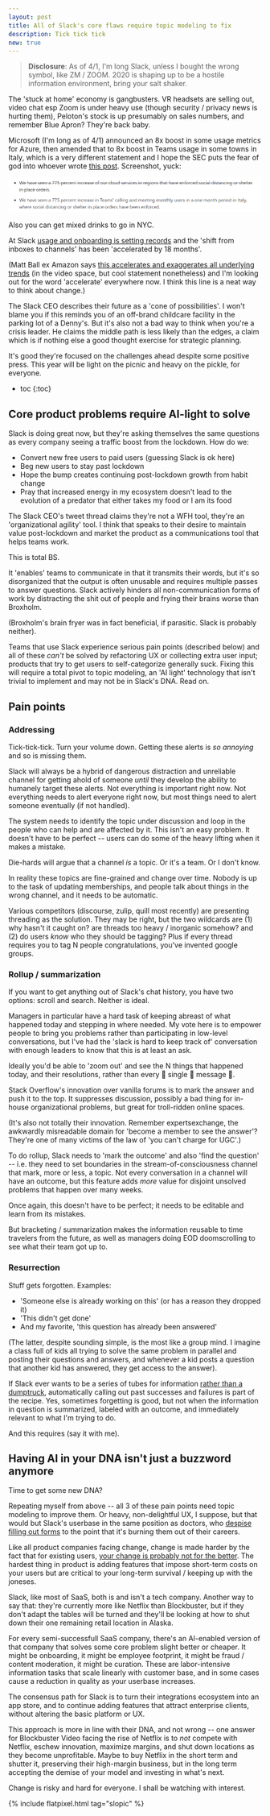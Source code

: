 ```yaml
---
layout: post
title: All of Slack's core flaws require topic modeling to fix
description: Tick tick tick
new: true
---
```


> **Disclosure**: As of 4/1, I'm long Slack, unless I bought the wrong symbol, like ZM / ZOOM.
> 2020 is shaping up to be a hostile information environment, bring your salt shaker.

The 'stuck at home' economy is gangbusters.
VR headsets are selling out,
video chat esp Zoom is under heavy use (though security / privacy news is hurting them),
Peloton's stock is up presumably on sales numbers,
and remember Blue Apron?
They're back baby.

Microsoft (I'm long as of 4/1) announced an 8x boost in some usage metrics for Azure, then amended that to 8x boost in Teams usage in some towns in Italy, which is a very different statement and I hope the SEC puts the fear of god into whoever wrote [this post](https://azure.microsoft.com/en-us/blog/update-2-on-microsoft-cloud-services-continuity/). Screenshot, yuck:

![msft redaction](/assets/msft-775.png)

Also you can get mixed drinks to go in NYC.

At Slack [usage and onboarding is setting records](https://twitter.com/stewart/status/1243000497566441472) and the 'shift from inboxes to channels' has been 'accelerated by 18 months'.

(Matt Ball ex Amazon says [this accelerates and exaggerates all underlying trends](https://twitter.com/ballmatthew/status/1242816931536736257) (in the video space, but cool statement nonetheless) and I'm looking out for the word 'accelerate' everywhere now. I think this line is a neat way to think about change.)

The Slack CEO describes their future as a 'cone of possibilities'.
I won't blame you if this reminds you of an off-brand childcare facility in the parking lot of a Denny's.
But it's also not a bad way to think when you're a crisis leader.
He claims the middle path is less likely than the edges, a claim which is if nothing else a good thought exercise for strategic planning.

It's good they're focused on the challenges ahead despite some positive press.
This year will be light on the picnic and heavy on the pickle, for everyone.

* toc
{:toc}

## Core product problems require AI-light to solve

Slack is doing great now, but they're asking themselves the same questions as every company seeing a traffic boost from the lockdown. How do we:

* Convert new free users to paid users (guessing Slack is ok here)
* Beg new users to stay past lockdown
* Hope the bump creates continuing post-lockdown growth from habit change
* Pray that increased energy in my ecosystem doesn't lead to the evolution of a predator that either takes my food or I am its food

The Slack CEO's tweet thread claims they're not a WFH tool, they're an 'organizational agility' tool. I think that speaks to their desire to maintain value post-lockdown and market the product as a communications tool that helps teams work.

This is total BS.

It 'enables' teams to communicate in that it transmits their words, but it's so disorganized that the output is often unusable and requires multiple passes to answer questions.
Slack actively hinders all non-communication forms of work by distracting the shit out of people and frying their brains worse than Broxholm.

(Broxholm's brain fryer was in fact beneficial, if parasitic. Slack is probably neither).

Teams that use Slack experience serious pain points (described below) and all of these *can't* be solved by refactoring UX or collecting extra user input;
products that try to get users to self-categorize generally suck.
Fixing this will require a total pivot to topic modeling, an 'AI light' technology that isn't trivial to implement and may not be in Slack's DNA.
Read on.

## Pain points

### Addressing

Tick-tick-tick.
Turn your volume down.
Getting these alerts is *so annoying* and so is missing them.

Slack will always be a hybrid of dangerous distraction and unreliable channel for getting ahold of someone *until* they develop the ability to humanely target these alerts.
Not everything is important right now.
Not everything needs to alert everyone right now, but most things need to alert someone eventually (if not handled).

The system needs to identify the topic under discussion and loop in the people who can help and are affected by it.
This isn't an easy problem.
It doesn't have to be perfect -- users can do some of the heavy lifting when it makes a mistake.

Die-hards will argue that a channel *is* a topic.
Or it's a team.
Or I don't know.

In reality these topics are fine-grained and change over time.
Nobody is up to the task of updating memberships, and people talk about things in the wrong channel, and it needs to be automatic.

Various competitors (discourse, zulip, quill most recently) are presenting threading as the solution. They may be right, but the two wildcards are (1) why hasn't it caught on? are threads too heavy / inorganic somehow? and (2) do users *know* who they should be tagging? Plus if every thread requires you to tag N people congratulations, you've invented google groups.

### Rollup / summarization

If you want to get anything out of Slack's chat history, you have two options: scroll and search. Neither is ideal.

Managers in particular have a hard task of keeping abreast of what happened today and stepping in where needed.
My vote here is to empower people to bring you problems rather than participating in low-level conversations,
but I've had the 'slack is hard to keep track of' conversation with enough leaders to know that this is at least an ask.

Ideally you'd be able to 'zoom out' and see the N things that happened today, and their resolutions, rather than every 👏 single 👏 message 👏.

Stack Overflow's innovation over vanilla forums is to mark the answer and push it to the top.
It suppresses discussion, possibly a bad thing for in-house organizational problems, but great for troll-ridden online spaces.

(It's also not totally their innovation.
Remember expertsexchange, the awkwardly misreadable domain for 'become a member to see the answer'?
They're one of many victims of the law of 'you can't charge for UGC'.)

To do rollup, Slack needs to 'mark the outcome' and also 'find the question' --
i.e. they need to set boundaries in the stream-of-consciousness channel that mark, more or less, a topic.
Not every conversation in a channel will have an outcome, but this feature adds *more* value for disjoint unsolved problems that happen over many weeks.

Once again, this doesn't have to be perfect; it needs to be editable and learn from its mistakes.

But bracketing / summarization makes the information reusable to time travelers from the future, as well as managers doing EOD doomscrolling to see what their team got up to.

### Resurrection

Stuff gets forgotten. Examples:

* 'Someone else is already working on this' (or has a reason they dropped it)
* 'This didn't get done'
* And my favorite, 'this question has already been answered'

(The latter, despite sounding simple, is the most like a group mind. I imagine a class full of kids all trying to solve the same problem in parallel and posting their questions and answers, and whenever a kid posts a question that another kid has answered, they get access to the answer).

If Slack ever wants to be a series of tubes for information [rather than a dumptruck](https://www.youtube.com/watch?v=f99PcP0aFNE), automatically calling out past successes and failures is part of the recipe.
Yes, sometimes forgetting is good, but not when the information in question is summarized, labeled with an outcome, and immediately relevant to what I'm trying to do.

And this requires (say it with me).

## Having AI in your DNA isn't just a buzzword anymore

Time to get some new DNA?

Repeating myself from above -- all 3 of these pain points need topic modeling to improve them.
Or heavy, non-delightful UX, I suppose, but that would but Slack's userbase in the same position as doctors,
who [despise filling out forms](https://www.newyorker.com/magazine/2018/11/12/why-doctors-hate-their-computers) to the point that it's burning them out of their careers.

Like all product companies facing change, change is made harder by the fact that for existing users, [your change is probably not for the better](https://gist.github.com/sleepyfox/a4d311ffcdc4fd908ec97d1c245e57dc).
The hardest thing in product is adding features that impose short-term costs on your users but are critical to your long-term survival / keeping up with the joneses.

Slack, like most of SaaS, both is and isn't a tech company.
Another way to say that: they're currently more like Netflix than Blockbuster,
but if they don't adapt the tables will be turned and they'll be looking at how to shut down their one remaining retail location in Alaska.

For every semi-successfull SaaS company, there's an AI-enabled version of that company that solves some core problem slight better or cheaper.
It might be onboarding, it might be employee footprint, it might be fraud / content moderation, it might be curation.
These are labor-intensive information tasks that scale linearly with customer base, and in some cases cause a reduction in quality as your userbase increases.

The consensus path for Slack is to turn their integrations ecosystem into an app store,
and to continue adding features that attract enterprise clients,
without altering the basic platform or UX.

This approach is more in line with their DNA, and not wrong --
one answer for Blockbuster Video facing the rise of Netflix is to *not* compete with Netflix, eschew innovation, maximize margins, and shut down locations as they become unprofitable.
Maybe to buy Netflix in the short term and shutter it, preserving their high-margin business, but in the long term accepting the demise of your model and investing in what's next.

Change is risky and hard for everyone. I shall be watching with interest.

{% include flatpixel.html tag="slopic" %}
